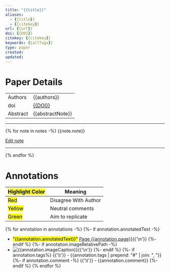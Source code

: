 ```yaml
---
title: "{{title}}"
aliases:
  - {{title}}
  - {{citekey}}
url: {{url}}
doi: {{DOI}}
citekey: {{citekey}}
keywords: {{allTags}}
type: paper
created:
updated:
---
```


# Paper Details
|          |                                    |
| -------- | ---------------------------------- |
| Authors  | {{authors}}                        |
| doi      | [{{DOI}}](https://doi.org/{{DOI}}) |
| Abstract | {{abstractNote}}                   |

---
{% for note in notes -%}
  {{note.note}}

[Edit note]({{note.desktopURI}})

---
{% endfor %}
# Annotations

| <mark class="hltr-grey"> Highlight Color</mark> | Meaning              |
| ----------------------------------------------- | -------------------- |
| <mark class="hltr-red">Red</mark>               | Disagree With Author |
| <mark class="hltr-yellow">Yellow</mark>         | Neutral comments     |
| <mark class="hltr-green">Green</mark>           | Aim to replicate     |

{% for annotation in annotations -%}
  {%- if annotation.annotatedText -%}
- <mark class="hltr-{{annotation.colorCategory | lower}}">"{{annotation.annotatedText}}"</mark> [Page {{annotation.page}}]({{annotation.desktopURI}}){{'\n'}}
  {%- endif %}
  {%- if annotation.imageRelativePath -%}
- ![{{annotation.imageCaption}}]({{annotation.imageRelativePath}}){{'\n'}}
  {%- endif %}
  {%- if annotation.tags%}
    {{'\t'}} - {{annotation.tags | prepend: "#" | join: ", "}}
  {%- if annotation.comment -%}
    {{'\t'}} - {{annotation.comment}}
  {%- endif %}
{% endfor %}

